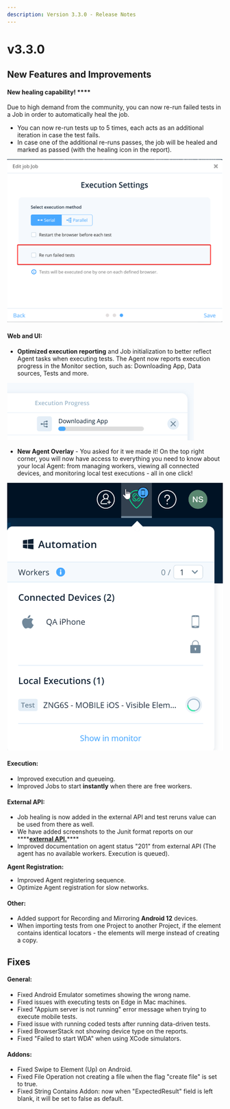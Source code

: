 ```yaml
---
description: Version 3.3.0 - Release Notes
---
```


# v3.3.0

## New Features and Improvements

#### New healing capability! ****

Due to high demand from the community, you can now re-run failed tests in a Job in order to automatically heal the job.

* You can now re-run tests up to 5 times, each acts as an additional iteration in case the test fails.
* In case one of the additional re-runs passes, the job will be healed and marked as passed \(with the healing icon in the report\). 

![Re-run failed tests option](../.gitbook/assets/image%20%28193%29.png)



#### Web and UI:

* **Optimized execution reporting** and Job initialization to better reflect Agent tasks when executing tests. The Agent now reports execution progress in the Monitor section, such as: Downloading App, Data sources, Tests and more. 

![Added states for reporting progress in Monitor](../.gitbook/assets/image%20%28409%29.png)

* **New Agent Overlay** - You asked for it we made it! On the top right corner, you will now have access to everything you need to know about your local Agent: from managing workers, viewing all connected devices, and monitoring local test executions - all in one click!

![New agent overlay - change settings and view status from one place](../.gitbook/assets/image%20%28377%29.png)

#### 

#### Execution:

* Improved execution and queueing.
* Improved Jobs to start **instantly** when there are free workers.

#### 

#### External API:

* Job healing is now added in the external API and test reruns value can be used from there as well.
* We have added screenshots to the Junit format reports on our ****[**external API.**](https://api.testproject.io/docs/v2/#/Reports/Reports_GetV2ProjectsByProjectIdJobsByJobIdReportsLatest)\*\*\*\*
* Improved documentation on agent status "201" from external API \(The agent has no available workers. Execution is queued\).



**Agent Registration:**

* Improved Agent registering sequence.
* Optimize Agent registration for slow networks.  

#### Other:

* Added support for Recording and Mirroring **Android 12** devices.
* When importing tests from one Project to another Project, if the element contains identical locators - the elements will merge instead of creating a copy.

## Fixes

#### General:

* Fixed Android Emulator sometimes showing the wrong name.
* Fixed issues with executing tests on Edge in Mac machines. 
* Fixed "Appium server is not running" error message when trying to execute mobile tests.
* Fixed issue with running coded tests after running data-driven tests.
* Fixed BrowserStack not showing device type on the reports.
* Fixed "Failed to start WDA" when using XCode simulators.

#### **Addons:**

* Fixed Swipe to Element \(Up\) on Android.
* Fixed File Operation not creating a file when the flag "create file" is set to true.
* Fixed String Contains Addon: now when "ExpectedResult" field is left blank, it will be set to false as default.

